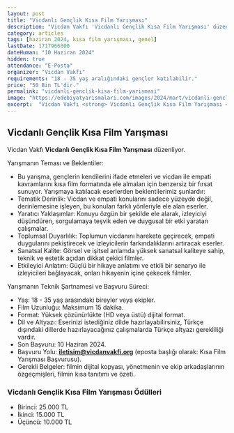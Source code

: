 ```yaml
---
layout: post
title: "Vicdanlı Gençlik Kısa Film Yarışması"
description: "Vicdan Vakfı 'Vicdanlı Gençlik Kısa Film Yarışması' düzenliyor."
category: articles
tags: [haziran 2024, kısa film yarışması, genel]
lastDate: 1717966800
dateHuman: "10 Haziran 2024"
hidden: true
attendance: "E-Posta"
organizer: "Vicdan Vakfı"
requirements: "18 - 35 yaş aralığındaki gençler katılabilir."
price: "50 Bin TL'dir."
permalink: "vicdanli-genclik-kisa-film-yarismasi"
image: "https://edebiyatyarismalari.com/images/2024/mart/vicdanli-genclik-kisa-film-yarismasi.jpg"
excerpt:  "Vicdan Vakfı <strong> Vicdanlı Gençlik Kısa Film Yarışması </strong> düzenliyor."
---
```


## Vicdanlı Gençlik Kısa Film Yarışması
Vicdan Vakfı **Vicdanlı Gençlik Kısa Film Yarışması** düzenliyor.  

Yarışmanın Teması ve Beklentiler:
- Bu yarışma, gençlerin kendilerini ifade etmeleri ve vicdan ile empati kavramlarını kısa film formatında ele almaları için benzersiz bir fırsat sunuyor. Yarışmaya katılacak eserlerden beklentilerimiz şunlardır:
- Tematik Derinlik: Vicdan ve empati konularını sadece yüzeyde değil, derinlemesine işleyen, bu konuları farklı yönleriyle ele alan eserler.
- Yaratıcı Yaklaşımlar: Konuyu özgün bir şekilde ele alarak, izleyiciyi düşündüren, sorgulamaya teşvik eden ve duygusal bir etki yaratan çalışmalar.
- Toplumsal Duyarlılık: Toplumun vicdanını harekete geçirecek, empati duygularını pekiştirecek ve izleyicilerin farkındalıklarını artıracak eserler.
- Sanatsal Kalite: Görsel ve işitsel anlamda yüksek sanatsal kaliteye sahip, teknik ve estetik açıdan dikkat çekici filmler.
- Etkileyici Anlatım: Güçlü bir hikaye anlatımı ve etkili bir senaryo ile izleyicileri bağlayacak, onları hikayenin içine çekecek filmler.


Yarışmanın Teknik Şartnamesi ve Başvuru Süreci:
- Yaş: 18 - 35 yaş arasındaki bireyler veya ekipler.
- Film Uzunluğu: Maksimum 15 dakika.
- Format: Yüksek çözünürlükte (HD veya üstü) dijital format.
- Dil ve Altyazı: Eserinizi istediğiniz dilde hazırlayabilirsiniz, Türkçe dışındaki dillerde hazırlayacağınız çalışmalarda Türkçe altyazı gerekliliği vardır.
- Son Başvuru: 10 Haziran 2024.
- Başvuru Yolu: **iletisim@vicdanvakfi.org** (eposta başlığı olarak: Kısa Film Yarışması Başvurusu).
- Gerekli Belgeler: filmin dijital kopyası, yönetmenin ve ekip arkadaşlarının özgeçmişleri, filmin kısa tanıtımı ve özeti.


### Vicdanlı Gençlik Kısa Film Yarışması Ödülleri
- Birinci: 25.000 TL
- İkinci: 15.000 TL 
- Üçüncü: 10.000 TL 
